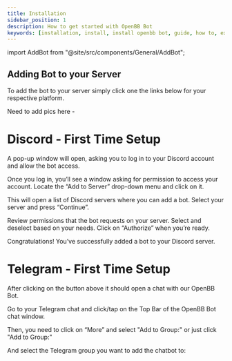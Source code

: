 ```yaml
---
title: Installation
sidebar_position: 1
description: How to get started with OpenBB Bot
keywords: [installation, install, install openbb bot, guide, how to, explanation, openbb bot, openbb, discord, telegram,]
---
```


import AddBot from "@site/src/components/General/AddBot";

## Adding Bot to your Server

To add the bot to your server simply click one the links below for your respective platform.

<AddBot
/>


Need to add pics here -


# Discord - First Time Setup

A pop-up window will open, asking you to log in to your Discord account and allow the bot access.

Once you log in, you’ll see a window asking for permission to access your account. Locate the “Add to Server” drop-down menu and click on it.

This will open a list of Discord servers where you can add a bot. Select your server and press “Continue”.

Review permissions that the bot requests on your server. Select and deselect based on your needs. Click on “Authorize” when you’re ready.

Congratulations! You’ve successfully added a bot to your Discord server.

# Telegram - First Time Setup

After clicking on the button above it should open a chat with our OpenBB Bot.

Go to your Telegram chat and click/tap on the Top Bar of the OpenBB Bot chat window.

Then, you need to click on “More” and select "Add to Group:" or just click "Add to Group:"

And select the Telegram group you want to add the chatbot to:
